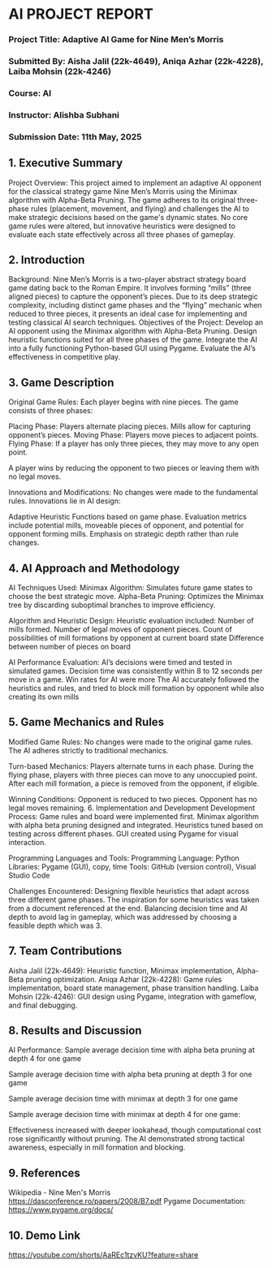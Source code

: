 # AI PROJECT REPORT
### Project Title: Adaptive AI Game for Nine Men’s Morris
### Submitted By: Aisha Jalil (22k-4649), Aniqa Azhar (22k-4228), Laiba Mohsin (22k-4246)
### Course: AI
### Instructor: Alishba Subhani
### Submission Date: 11th May, 2025

## 1. Executive Summary
Project Overview:
This project aimed to implement an adaptive AI opponent for the classical strategy game Nine Men’s Morris using the Minimax algorithm with Alpha-Beta Pruning. The game adheres to its original three-phase rules (placement, movement, and flying) and challenges the AI to make strategic decisions based on the game's dynamic states. No core game rules were altered, but innovative heuristics were designed to evaluate each state effectively across all three phases of gameplay.

## 2. Introduction
Background:
Nine Men’s Morris is a two-player abstract strategy board game dating back to the Roman Empire. It involves forming “mills” (three aligned pieces) to capture the opponent’s pieces. Due to its deep strategic complexity, including distinct game phases and the “flying” mechanic when reduced to three pieces, it presents an ideal case for implementing and testing classical AI search techniques.
Objectives of the Project:
Develop an AI opponent using the Minimax algorithm with Alpha-Beta Pruning.
Design heuristic functions suited for all three phases of the game.
Integrate the AI into a fully functioning Python-based GUI using Pygame.
Evaluate the AI’s effectiveness in competitive play.

## 3. Game Description
Original Game Rules:
Each player begins with nine pieces.
The game consists of three phases:


Placing Phase: Players alternate placing pieces. Mills allow for capturing opponent’s pieces.
Moving Phase: Players move pieces to adjacent points.
Flying Phase: If a player has only three pieces, they may move to any open point.


A player wins by reducing the opponent to two pieces or leaving them with no legal moves.


Innovations and Modifications:
No changes were made to the fundamental rules.
Innovations lie in AI design:


Adaptive Heuristic Functions based on game phase.
Evaluation metrics include potential mills, moveable pieces of opponent, and potential for opponent forming mills.
Emphasis on strategic depth rather than rule changes.


## 4. AI Approach and Methodology
AI Techniques Used:
Minimax Algorithm: Simulates future game states to choose the best strategic move.
Alpha-Beta Pruning: Optimizes the Minimax tree by discarding suboptimal branches to improve efficiency.


Algorithm and Heuristic Design:
 Heuristic evaluation included:
Number of mills formed.
Number of legal moves of opponent pieces.
Count of possibilities of mill formations by opponent at current board state
Difference between number of pieces on board


AI Performance Evaluation:
AI’s decisions were timed and tested in simulated games.
Decision time was consistently within 8 to 12 seconds per move in a game.
Win rates for AI were more
The AI accurately followed the heuristics and rules, and tried to block mill formation by opponent while also creating its own mills



## 5. Game Mechanics and Rules
Modified Game Rules:
No changes were made to the original game rules.
The AI adheres strictly to traditional mechanics.


Turn-based Mechanics:
Players alternate turns in each phase.
During the flying phase, players with three pieces can move to any unoccupied point.
After each mill formation, a piece is removed from the opponent, if eligible.


Winning Conditions:
Opponent is reduced to two pieces.
Opponent has no legal moves remaining.
6. Implementation and Development
Development Process:
Game rules and board were implemented first.
Minimax algorithm with alpha beta pruning designed and integrated.
Heuristics tuned based on testing across different phases.
GUI created using Pygame for visual interaction.


Programming Languages and Tools:
Programming Language: Python
Libraries: Pygame (GUI), copy, time
Tools: GitHub (version control), Visual Studio Code


Challenges Encountered:
Designing flexible heuristics that adapt across three different game phases. The inspiration for some heuristics was taken from a document referenced at the end.
Balancing decision time and AI depth to avoid lag in gameplay, which was addressed by choosing a feasible depth which was 3.



## 7. Team Contributions
Aisha Jalil (22k-4649): Heuristic function, Minimax implementation, Alpha-Beta pruning optimization.
Aniqa Azhar (22k-4228): Game rules implementation, board state management, phase transition handling.
Laiba Mohsin (22k-4246): GUI design using Pygame, integration with gameflow, and final debugging.


## 8. Results and Discussion
AI Performance:
Sample average decision time with alpha beta pruning at depth 4 for one game

Sample average decision time with alpha beta pruning at depth 3 for one game

Sample average decision time with minimax at depth 3 for one game

Sample average decision time with minimax at depth 4 for one game:

Effectiveness increased with deeper lookahead, though computational cost rose significantly without pruning.
The AI demonstrated strong tactical awareness, especially in mill formation and blocking.


## 9. References
Wikipedia - Nine Men's Morris
https://dasconference.ro/papers/2008/B7.pdf
Pygame Documentation: https://www.pygame.org/docs/


## 10. Demo Link
https://youtube.com/shorts/AaREc1tzvKU?feature=share


